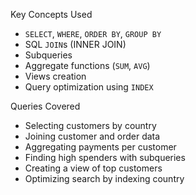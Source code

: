 Key Concepts Used

- `SELECT`, `WHERE`, `ORDER BY`, `GROUP BY`
- SQL `JOIN`s (INNER JOIN)
- Subqueries
- Aggregate functions (`SUM`, `AVG`)
- Views creation
- Query optimization using `INDEX`

 Queries Covered
- Selecting customers by country
- Joining customer and order data
- Aggregating payments per customer
- Finding high spenders with subqueries
- Creating a view of top customers
- Optimizing search by indexing country


